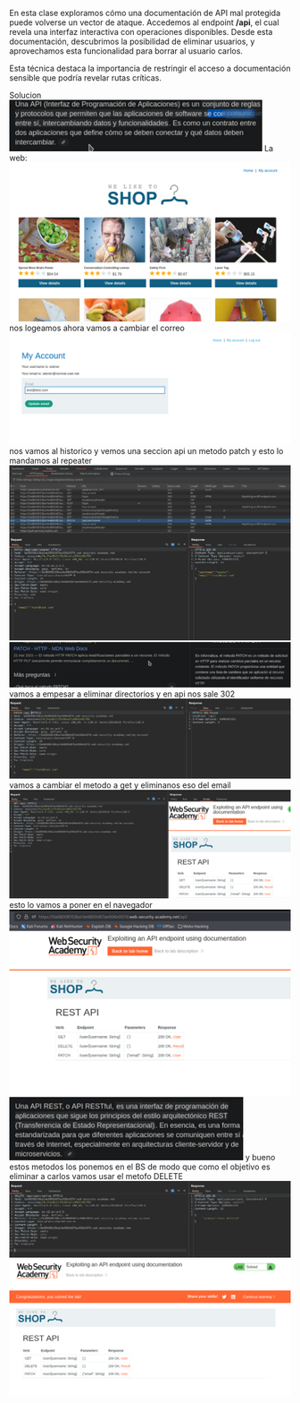 En esta clase exploramos cómo una documentación de API mal protegida puede volverse un vector de ataque. Accedemos al endpoint **/api**, el cual revela una interfaz interactiva con operaciones disponibles. Desde esta documentación, descubrimos la posibilidad de eliminar usuarios, y aprovechamos esta funcionalidad para borrar al usuario carlos.

Esta técnica destaca la importancia de restringir el acceso a documentación sensible que podría revelar rutas críticas.

Solucion
![Pasted_image_20250902020922.png](Imagenes/Pasted_image_20250902020922.png)
La web:
![Pasted_image_20250902021103.png](Imagenes/Pasted_image_20250902021103.png)
nos logeamos ahora vamos a cambiar el correo
![Pasted_image_20250902021153.png](Imagenes/Pasted_image_20250902021153.png)
nos vamos al historico y vemos una seccion api un metodo patch y esto lo mandamos al repeater
![Pasted_image_20250902021243.png](Imagenes/Pasted_image_20250902021243.png)
![Pasted_image_20250902021357.png](Imagenes/Pasted_image_20250902021357.png)
vamos a empesar a eliminar directorios y en api nos sale 302
![Pasted_image_20250902021547.png](Imagenes/Pasted_image_20250902021547.png)
vamos a cambiar el metodo a get y eliminanos eso del email
![Pasted_image_20250902021646.png](Imagenes/Pasted_image_20250902021646.png)
esto lo vamos a poner en el navegador
![Pasted_image_20250902021734.png](Imagenes/Pasted_image_20250902021734.png)
![Pasted_image_20250902021759.png](Imagenes/Pasted_image_20250902021759.png)
y bueno estos metodos los ponemos en el BS de modo que como el objetivo es eliminar a carlos vamos usar el metofo DELETE
![Pasted_image_20250902022046.png](Imagenes/Pasted_image_20250902022046.png)
![Pasted_image_20250902022059.png](Imagenes/Pasted_image_20250902022059.png)



